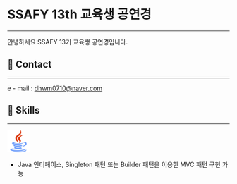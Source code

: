 # SSAFY 13th 교육생 공연경

---

안녕하세요 SSAFY 13기 교육생 공연경입니다.

## :e-mail: Contact

---

e - mail : dhwm0710@naver.com

## :wrench: Skills

---

<img title="" src="./img/java_icon.png" alt="java.img" width="50">

- Java 인터페이스, Singleton 패턴 또는 Builder 패턴을 이용한 MVC 패턴 구현 가능

